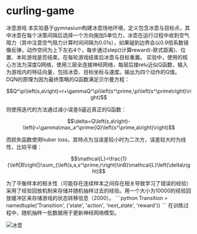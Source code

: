# curling-game
冰壶游戏
本实验基于gymnasium构建冰壶场地环境，定义包含冰壶与目标点，其中冰壶在每个决策间隔后选择一个方向施加5单位力，冰壶在运行过程中收到空气阻力（其中注意空气阻力计算时间间隔为0.01s），如果碰到边界会以0.9倍系数镜像反弹，动作空间为上下左右4个，每步通过step()计算reward(-欧式距离)、位置、本轮游戏是否结束。在每轮游戏结束后冰壶与目标重置。
实验中，使用的核心方法为深度Q网络，使用三层全连接神经网络，每层后接relu近似Q函数，输入为游戏内的特征向量，包括冰壶、目标坐标与速度。输出为四个动作的Q值。
DQN的原理为因为最终策略的Q函数满足贝尔曼方程：
<br>
<p align='center'>
$$Q^\pi\left(s,a\right)=r+\gammaQ^\pi\left(s^\prime,\pi\left(s^\prime\right)\right)$$
</p>
则使用迭代的方法通过减小误差δ逼近真正的Q函数：
<br>
<p align='center'>
$$\delta=Q\left(s,a\right)-\left(r+\gamma\max_a^\prime{Q}\left(s^\prime,a\right)\right)$$
</p>
而损失函数使用huber loss，其特点为当误差较小时为二次方，误差较大时为线性，比较平缓：
<br>
<p align='center'>
$$\mathcal{L}=\frac{1}{\left|B\right|}\sum_{\left(s,a,s^\prime,r\right)\inB}\mathcal{L}\left(\delta\right)$$
</p>
为了平衡样本的相关性（可能存在连续样本之间存在相关导致学习了错误的经验）采用了经验回放机制来存储并随机抽样过去的经验。用一个大小为10000的经验回放缓冲区来存储游戏的状态转移信息（2000）。
```python
Transition = namedtuple('Transition', ('state', 'action', 'next_state', 'reward'))
```
在训练过程中，随机抽样一批数据用于更新神经网络模型。

![冰壶](https://github.com/ddsk1/curling-game/blob/main/%E5%86%B0%E5%A3%B6.gif)

